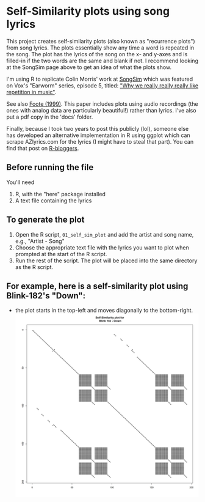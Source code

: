 # Self-Similarity plots using song lyrics
This project creates self-similarity plots (also known as "recurrence plots") from song lyrics. The plots essentially show any time a word is repeated in the song. The plot has the lyrics of the song on the x- and y-axes and is filled-in if the two words are the same and blank if not. I recommend looking at the SongSim page above to get an idea of what the plots show. 

I'm using R to replicate Colin Morris' work at [SongSim](https://colinmorris.github.io/SongSim/#/about) which was featured on Vox's "Earworm" series, episode 5, titled: ["Why we really really really like repetition in music"](https://www.youtube.com/watch?v=HzzmqUoQobc).

See also [Foote (1999)](http://musicweb.ucsd.edu/~sdubnov/CATbox/Reader/p77-foote.pdf). This paper includes plots using audio recordings (the ones with analog data are particularly beautiful!) rather than lyrics. I've also put a pdf copy in the 'docs' folder.

Finally, because I took two years to post this publicly (lol), someone else has developed an alternative implementation in R using ggplot which can scrape AZlyrics.com for the lyrics (I might have to steal that part). You can find that post on [R-bloggers](https://www.r-bloggers.com/decode-lyrics-in-pop-music-visualise-prose-with-the-songsim-algorithm/).

## Before running the file

You'll need
1. R, with the "here" package installed
2. A text file containing the lyrics

## To generate the plot
1. Open the R script, `01_self_sim_plot` and add the artist and song name, e.g., "Artist - Song"
2. Choose the appropriate text file with the lyrics you want to plot when prompted at the start of the R script. 
3. Run the rest of the script. The plot will be placed into the same directory as the R script. 

## For example, here is a self-similarity plot using Blink-182's "Down":
 - the plot starts in the top-left and moves diagonally to the bottom-right.
![Caption](figs/blink_182_-_down_self-sim_plot.png)
